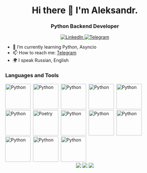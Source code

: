 <div id="header" align="center">
  <h1>Hi there 👋 I'm Aleksandr.</h1>
  <h3>Python Backend Developer</h3>
</div>

<div id="socials" align="center">
  <a href="https://www.linkedin.com/in/aleksandrpu/">
    <img src="https://img.shields.io/badge/LinkedIn-blue?style=for-the-badge&logo=linkedin&logoColor=white"
      alt="LinkedIn"/>
  </a>
  <a href="https://t.me/aleksandr_shd">
    <img src="https://img.shields.io/badge/Telegram-blue?style=for-the-badge&logo=telegram&logoColor=white"
      alt="Telegram"/>
  </a>
</div>

<!--
**AleksandrPU/AleksandrPU** is a ✨ _special_ ✨ repository because its `README.md` (this file) appears on your GitHub profile.

Here are some ideas to get you started:

- 🔭 I’m currently working on ...
- 🌱 I’m currently learning ...
- 👯 I’m looking to collaborate on ...
- 🤔 I’m looking for help with ...
- 💬 Ask me about ...
- 📫 How to reach me: ...
- 😄 Pronouns: ...
- ⚡ Fun fact: ...
-->

<div id="about">
  <ul>
    <li>🌱 I’m currently learning Python, Asyncio</li>
    <li>📫 How to reach me: <a href="https://t.me/aleksandr_shd">Telegram</a></li>
    <li>🌍 I speak Russian, English</li>
  </ul>
</div>

<div id="tools">
  <h3>Languages and Tools</h3>
  <img src="https://cdn.jsdelivr.net/gh/devicons/devicon@latest/icons/python/python-original-wordmark.svg"
    title="Python" width="80" height="80" />&nbsp;
   <img src="https://cdn.jsdelivr.net/gh/devicons/devicon@latest/icons/django/django-plain-wordmark.svg"
    title="Python" width="80" height="80" />&nbsp;
   <img src="https://cdn.jsdelivr.net/gh/devicons/devicon@latest/icons/fastapi/fastapi-original.svg"
    title="Python" width="80" height="80" />&nbsp;
   <img src="https://cdn.jsdelivr.net/gh/devicons/devicon@latest/icons/flask/flask-original.svg"
    title="Python" width="80" height="80" />&nbsp;
   <img src="https://cdn.jsdelivr.net/gh/devicons/devicon@latest/icons/pycharm/pycharm-original.svg"
    title="Python" width="80" height="80" />&nbsp;
   <img src="https://cdn.jsdelivr.net/gh/devicons/devicon@latest/icons/vscode/vscode-original-wordmark.svg"
    title="Python" width="80" height="80" />&nbsp;
   <img src="https://cdn.jsdelivr.net/gh/devicons/devicon@latest/icons/poetry/poetry-original.svg"
    title="Poetry" width="80" height="80" />&nbsp;
   <img src="https://cdn.jsdelivr.net/gh/devicons/devicon@latest/icons/postgresql/postgresql-original-wordmark.svg"
    title="Python" width="80" height="80" />&nbsp;
   <img src="https://cdn.jsdelivr.net/gh/devicons/devicon@latest/icons/docker/docker-original-wordmark.svg"
    title="Python" width="80" height="80" />&nbsp;
   <img src="https://cdn.jsdelivr.net/gh/devicons/devicon@latest/icons/git/git-original-wordmark.svg"
    title="Python" width="80" height="80" />&nbsp;
   <img src="https://cdn.jsdelivr.net/gh/devicons/devicon@latest/icons/html5/html5-original-wordmark.svg"
    title="Python" width="80" height="80" />&nbsp;
   <img src="https://cdn.jsdelivr.net/gh/devicons/devicon@latest/icons/pytest/pytest-original-wordmark.svg"
    title="Python" width="80" height="80" />&nbsp;
   <img src="https://cdn.jsdelivr.net/gh/devicons/devicon@latest/icons/css3/css3-original-wordmark.svg"
    title="Python" width="80" height="80" />&nbsp;
</div>

<div id="stat" align="center">
  <img src="https://github-profile-summary-cards.vercel.app/api/cards/profile-details?username=AleksandrPU&theme=github" />
  <img src="https://github-profile-summary-cards.vercel.app/api/cards/most-commit-language?username=AleksandrPU&theme=github" />
  <img src="https://github-profile-summary-cards.vercel.app/api/cards/stats?username=AleksandrPU&theme=github" />
</div> 

